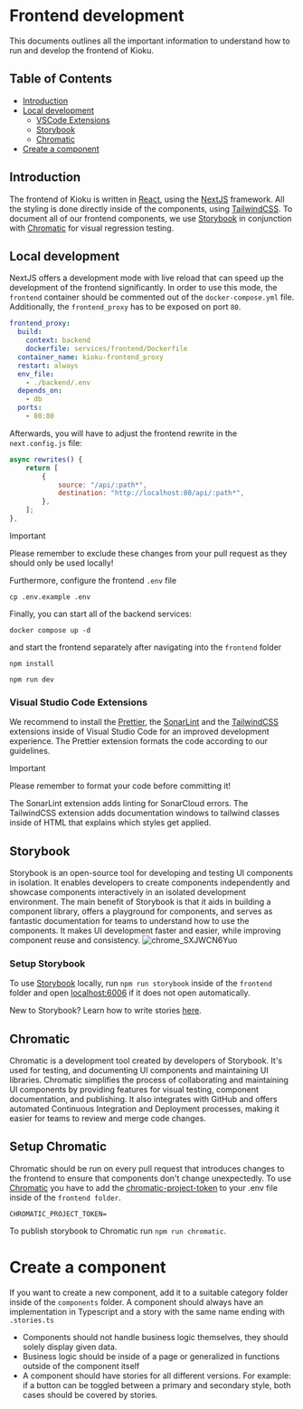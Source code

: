 # Frontend development

This documents outlines all the important information to understand how to run and develop the frontend of Kioku.

## Table of Contents

- [Introduction](#introduction)
- [Local development](#local-development)
  - [VSCode Extensions](#visual-studio-code-extensions)
  - [Storybook](#storybook)
  - [Chromatic](#chromatic)
- [Create a component](#create-a-component)

## Introduction

The frontend of Kioku is written in [React](https://react.dev/), using the [NextJS](https://nextjs.org/) framework. All the styling is done directly inside of the components, using [TailwindCSS](https://tailwindcss.com/). To document all of our frontend components, we use [Storybook](https://storybook.js.org/) in conjunction with [Chromatic](https://www.chromatic.com/) for visual regression testing.

## Local development

NextJS offers a development mode with live reload that can speed up the development of the frontend significantly. In order to use this mode, the `frontend` container should be commented out of the `docker-compose.yml` file.
Additionally, the `frontend_proxy` has to be exposed on port `80`.

```yaml
frontend_proxy:
  build:
    context: backend
    dockerfile: services/frontend/Dockerfile
  container_name: kioku-frontend_proxy
  restart: always
  env_file:
    - ./backend/.env
  depends_on:
    - db
  ports:
    - 80:80
```

Afterwards, you will have to adjust the frontend rewrite in the `next.config.js` file:

```javascript
async rewrites() {
    return [
        {
            source: "/api/:path*",
            destination: "http://localhost:80/api/:path*",
        },
    ];
},
```

> [!IMPORTANT]  
> Please remember to exclude these changes from your pull request as they should only be used locally!

Furthermore, configure the frontend `.env` file

```
cp .env.example .env
```

Finally, you can start all of the backend services:

```
docker compose up -d
```

and start the frontend separately after navigating into the `frontend` folder

```
npm install
```

```
npm run dev
```

### Visual Studio Code Extensions

We recommend to install the [Prettier](https://marketplace.visualstudio.com/items?itemName=esbenp.prettier-vscode), the [SonarLint](https://marketplace.visualstudio.com/items?itemName=SonarSource.sonarlint-vscode) and the [TailwindCSS](https://marketplace.visualstudio.com/items?itemName=bradlc.vscode-tailwindcss) extensions inside of Visual Studio Code for an improved development experience.
The Prettier extension formats the code according to our guidelines.

> [!IMPORTANT]
> Please remember to format your code before committing it!

The SonarLint extension adds linting for SonarCloud errors.
The TailwindCSS extension adds documentation windows to tailwind classes inside of HTML that explains which styles get applied.

## Storybook

Storybook is an open-source tool for developing and testing UI components in isolation. It enables developers to create components independently and showcase components interactively in an isolated development environment. The main benefit of Storybook is that it aids in building a component library, offers a playground for components, and serves as fantastic documentation for teams to understand how to use the components. It makes UI development faster and easier, while improving component reuse and consistency.
![chrome_SXJWCN6Yuo](https://github.com/kioku-project/kioku/assets/60541979/9cb21aa9-8c1b-4582-83d6-a95d770fbebf)

### Setup Storybook

To use [Storybook](https://storybook.js.org/) locally, run `npm run storybook` inside of the `frontend` folder and open [localhost:6006](http://localhost:6006) if it does not open automatically.

New to Storybook? Learn how to write stories [here](https://storybook.js.org/docs/react/writing-stories/introduction).

## Chromatic

Chromatic is a development tool created by developers of Storybook. It's used for testing, and documenting UI components and maintaining UI libraries. Chromatic simplifies the process of collaborating and maintaining UI components by providing features for visual testing, component documentation, and publishing. It also integrates with GitHub and offers automated Continuous Integration and Deployment processes, making it easier for teams to review and merge code changes.

## Setup Chromatic

Chromatic should be run on every pull request that introduces changes to the frontend to ensure that components don't change unexpectedly.
To use [Chromatic](https://www.chromatic.com/) you have to add the [chromatic-project-token](https://www.chromatic.com/manage?appId=63e354941aa15501d3467f88&view=configure) to your .env file inside of the `frontend folder`.

```
CHROMATIC_PROJECT_TOKEN=
```

To publish storybook to Chromatic run `npm run chromatic`.

# Create a component

If you want to create a new component, add it to a suitable category folder inside of the `components` folder.
A component should always have an implementation in Typescript and a story with the same name ending with `.stories.ts`

- Components should not handle business logic themselves, they should solely display given data.
- Business logic should be inside of a page or generalized in functions outside of the component itself
- A component should have stories for all different versions. For example: if a button can be toggled between a primary and secondary style, both cases should be covered by stories.
